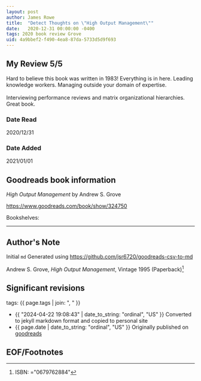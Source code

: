 ```yaml
---
layout: post
author: James Rowe
title:  "Detect Thoughts on \"High Output Management\""
date:   2020-12-31 00:00:00 -0400
tags: 2020 book review Grove 
uid: 4a9bbef2-f490-4ea8-87da-5733d5d9f693
---
```


<!-- highly dependent on how you personally use jekyll templates, and how you want this to show up -->
<!-- escape any jekyll keys with double brackets -->

## My Review 5/5

Hard to believe this book was written in 1983! Everything is in here. Leading knowledge workers. Managing outside your domain of expertise. <br/><br/>Interviewing performance reviews and matrix organizational hierarchies. Great book. 

### Date Read
2020/12/31

### Date Added
2021/01/01

## Goodreads book information

*High Output Management* by Andrew S. Grove

https://www.goodreads.com/book/show/324750

Bookshelves: 

---

## Author's Note

Initial `md` Generated using https://github.com/jsr6720/goodreads-csv-to-md

Andrew S. Grove, *High Output Management*,  Vintage 1995 (Paperback)[^1]

## Significant revisions

tags: {{ page.tags | join: ", " }} <!-- todo move this somewhere -->

- {{ "2024-04-22 19:08:43" | date_to_string: "ordinal", "US" }} Converted to jekyll markdown format and copied to personal site
- {{ page.date | date_to_string: "ordinal", "US" }} Originally published on [goodreads](https://www.goodreads.com)

## EOF/Footnotes

[^1]: ISBN: ="0679762884"